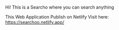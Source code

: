 Hi! This is a Searcho where you can search anything


This Web Application Publish on Netlify
Visit here: https://searchoo.netlify.app/
